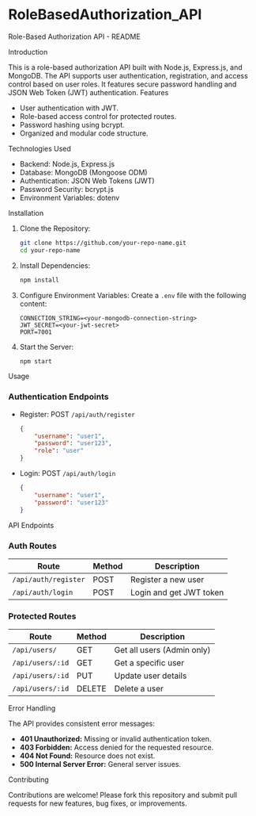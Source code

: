 # RoleBasedAuthorization_API

Role-Based Authorization API - README


Introduction

This is a role-based authorization API built with Node.js, Express.js, and MongoDB. The API supports user authentication, registration, and access control based on user roles. It features secure password handling and JSON Web Token (JWT) authentication.
Features

- User authentication with JWT.
- Role-based access control for protected routes.
- Password hashing using bcrypt.
- Organized and modular code structure.

Technologies Used

- Backend: Node.js, Express.js
- Database: MongoDB (Mongoose ODM)
- Authentication: JSON Web Tokens (JWT)
- Password Security: bcrypt.js
- Environment Variables: dotenv


Installation

1. Clone the Repository:
   ```bash
   git clone https://github.com/your-repo-name.git
   cd your-repo-name
   ```
2. Install Dependencies:
   ```bash
   npm install
   ```
3. Configure Environment Variables:
   Create a `.env` file with the following content:
   ```env
   CONNECTION_STRING=<your-mongodb-connection-string>
   JWT_SECRET=<your-jwt-secret>
   PORT=7001
   ```
4. Start the Server:
   ```bash
   npm start
   ```


Usage

### Authentication Endpoints
- Register: POST `/api/auth/register`
  ```json
  {
      "username": "user1",
      "password": "user123",
      "role": "user"
  }
  ```
- Login: POST `/api/auth/login`
  ```json
  {
      "username": "user1",
      "password": "user123"
  }
  ```


API Endpoints

### Auth Routes
| Route              | Method | Description              |
|--------------------|--------|--------------------------|
| `/api/auth/register` | POST   | Register a new user      |
| `/api/auth/login`    | POST   | Login and get JWT token  |

### Protected Routes
| Route            | Method | Description                |
|------------------|--------|----------------------------|
| `/api/users/`     | GET    | Get all users (Admin only) |
| `/api/users/:id`  | GET    | Get a specific user        |
| `/api/users/:id`  | PUT    | Update user details        |
| `/api/users/:id`  | DELETE | Delete a user              |



Error Handling

The API provides consistent error messages:
- **401 Unauthorized:** Missing or invalid authentication token.
- **403 Forbidden:** Access denied for the requested resource.
- **404 Not Found:** Resource does not exist.
- **500 Internal Server Error:** General server issues.



Contributing

Contributions are welcome! Please fork this repository and submit pull requests for new features, bug fixes, or improvements.

